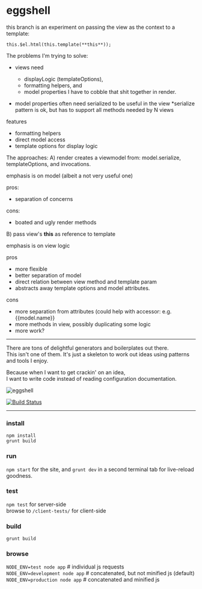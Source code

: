 eggshell
========

this branch is an experiment on passing the view as the context to a template:

    this.$el.html(this.template(**this**));
    
The problems I'm trying to solve:

- views need 
  * displayLogic (templateOptions), 
  * formatting helpers, and 
  * model properties
  I have to cobble that shit together in render.

- model properties often need serialized to be useful in the view
    *serialize pattern is ok, but has to support all methods needed by N views

features
- formatting helpers
- direct model access
- template options for display logic


The approaches:
A) render creates a viewmodel from: model.serialize, templateOptions, and invocations.

emphasis is on model (albeit a not very useful one)

pros:
- separation of concerns

cons:
- boated and ugly render methods

B) pass view's **this** as reference to template

emphasis is on view logic

pros
- more flexible
- better separation of model 
- direct relation between view method and template param
- abstracts away template options and model attributes.

cons
- more separation from attributes (could help with accessor: e.g. {{model.name}}
- more methods in view, possibly duplicating some logic
- more work?

------

There are tons of delightful generators and boilerplates out there.  
This isn't one of them. It's just a skeleton to work out ideas using
patterns and tools I enjoy.

Because when I want to get crackin' on an idea,  
I want to write code instead of reading configuration documentation.

![eggshell](https://raw.github.com/twalker/eggshell/master/public/img/get-crackin.jpg "Get crackin'")

[![Build Status](https://travis-ci.org/twalker/eggshell.png)](https://travis-ci.org/twalker/eggshell)

------
### install
`npm install`  
`grunt build`

### run
`npm start` for the site, and `grunt dev` in a second terminal tab for live-reload goodness.

### test
`npm test` for server-side  
browse to `/client-tests/` for client-side

### build
`grunt build`

### browse
`NODE_ENV=test node app` # individual js requests  
`NODE_ENV=development node app` # concatenated, but not minified js (default)  
`NODE_ENV=production node app` # concatenated and minified js  
